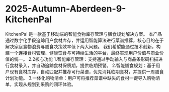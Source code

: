 # 2025-Autumn-Aberdeen-9-KitchenPal
KitchenPal 是一款基于移动端的智能食物库存管理与膳食规划解决方案。
本产品通过数字化手段追踪用户食材库存，并运用智能算法进行菜谱推荐，核心目的在于解决家庭食物浪费与膳食决策效率低下两大问题。
我们希望能通过技术创新，构建一个连接食材管理、健康饮食与可持续生活的平台，最终实现用户价值与商业价值的统一。
2.2核心功能
1.智能库存管理：支持通过手动输入与商品条形码扫描进行食材录入，并自动追踪食材保质期，提供临期预警。
2.智能膳食规划：基于用户现有食材库存，自动匹配并推荐可行菜谱，优先消耗临期食材，并提供一周膳食计划功能。
3.一体化购物清单：用户可将推荐菜谱中缺失的食材一键导入购物清单，实现从规划到采购的闭环体验。
